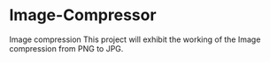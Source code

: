 # Image-Compressor
Image compression
This project will exhibit the working of the Image compression from PNG to JPG.
